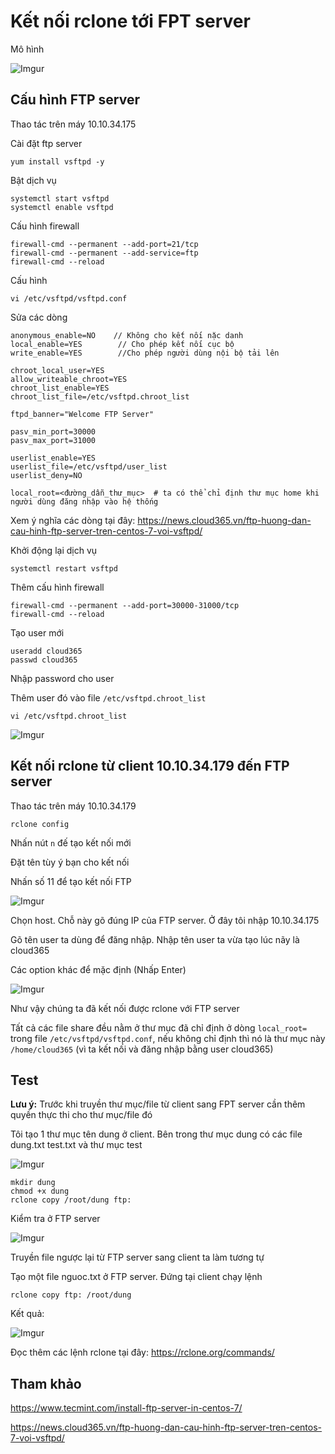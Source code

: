 # Kết nối rclone tới FPT server

Mô hình

![Imgur](https://i.imgur.com/uAoiosC.png)

## Cấu hình FTP server 

Thao tác trên máy 10.10.34.175

Cài đặt ftp server 

    yum install vsftpd -y

Bật dịch vụ

    systemctl start vsftpd
    systemctl enable vsftpd

Cấu hình firewall

    firewall-cmd --permanent --add-port=21/tcp
    firewall-cmd --permanent --add-service=ftp
    firewall-cmd --reload

Cấu hình

    vi /etc/vsftpd/vsftpd.conf

Sửa các dòng

    anonymous_enable=NO    // Không cho kết nối nặc danh 
    local_enable=YES        // Cho phép kết nối cục bộ
    write_enable=YES        //Cho phép người dùng nội bộ tải lên

    chroot_local_user=YES
    allow_writeable_chroot=YES
    chroot_list_enable=YES
    chroot_list_file=/etc/vsftpd.chroot_list

    ftpd_banner="Welcome FTP Server"

    pasv_min_port=30000
    pasv_max_port=31000

    userlist_enable=YES
    userlist_file=/etc/vsftpd/user_list
    userlist_deny=NO

    local_root=<đường_dẫn_thư_mục>  # ta có thể chỉ định thư mục home khi người dùng đăng nhập vào hệ thống

Xem ý nghĩa các dòng tại đây: https://news.cloud365.vn/ftp-huong-dan-cau-hinh-ftp-server-tren-centos-7-voi-vsftpd/

Khởi động lại dịch vụ 

    systemctl restart vsftpd

Thêm cấu hình firewall

    firewall-cmd --permanent --add-port=30000-31000/tcp
    firewall-cmd --reload

Tạo user mới

    useradd cloud365
    passwd cloud365

Nhập password cho user

Thêm user đó vào file `/etc/vsftpd.chroot_list`

    vi /etc/vsftpd.chroot_list

![Imgur](https://i.imgur.com/Ir6Qd6H.png)

## Kết nối rclone từ client 10.10.34.179 đến FTP server 

Thao tác trên máy 10.10.34.179

    rclone config

Nhấn nút `n` đế tạo kết nối mới

Đặt tên tùy ý bạn cho kết nối

Nhấn số 11 để tạo kết nối FTP

![Imgur](https://i.imgur.com/kOJegBT.png)

Chọn host. Chỗ này gõ đúng IP của FTP server. Ở đây tôi nhập 10.10.34.175

Gõ tên user ta dùng để đăng nhập. Nhập tên user ta vừa tạo lúc nãy là cloud365

Các option khác để mặc định (Nhấp Enter)

![Imgur](https://i.imgur.com/q9ymnjW.png)

Như vậy chúng ta đã kết nối được rclone với FTP server

Tất cả các file share đều nằm ở thư mục đã chỉ định ở dòng `local_root=` trong file `/etc/vsftpd/vsftpd.conf`, nếu không chỉ định thì nó là thư mục này `/home/cloud365` (vì ta kết nối và đăng nhập bằng user cloud365)

## Test 

**Lưu ý:** Trước khi truyền thư mục/file từ client sang FPT server cần thêm quyền thực thi cho thư mục/file đó

Tôi tạo 1 thư mục tên dung ở client. Bên trong thư mục dung có các file dung.txt  test.txt và thư mục test

![Imgur](https://i.imgur.com/7VzTcYX.png)

    mkdir dung
    chmod +x dung
    rclone copy /root/dung ftp:

Kiểm tra ở FTP server

![Imgur](https://i.imgur.com/NeYoO2L.png)

Truyền file ngược lại từ FTP server sang client ta làm tương tự

Tạo một file nguoc.txt ở FTP server. Đứng tại client chạy lệnh

    rclone copy ftp: /root/dung

Kết quả:

![Imgur](https://i.imgur.com/c2EcbB4.png)


Đọc thêm các lệnh rclone tại đây: https://rclone.org/commands/

## Tham khảo 

https://www.tecmint.com/install-ftp-server-in-centos-7/

https://news.cloud365.vn/ftp-huong-dan-cau-hinh-ftp-server-tren-centos-7-voi-vsftpd/